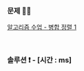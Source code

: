 ### 문제 🤨❔

[알고리즘 수업 - 병합 정렬 1](https://www.acmicpc.net/problem/24060)

<br>

### 솔루션 ❗️ - [시간 : ms]

```js

```
